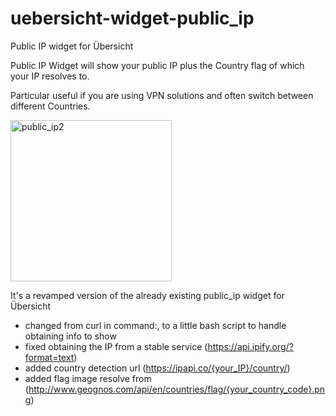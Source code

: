 # uebersicht-widget-public_ip
Public IP widget for Übersicht 

Public IP Widget will show your public IP plus the Country flag of which your IP resolves to.

Particular useful if you are using VPN solutions and often switch between different Countries.

<img width="258" alt="public_ip2" src="https://user-images.githubusercontent.com/6317005/31829207-e5451c80-b5bc-11e7-931b-1c36a4a2fc1c.png">

It's a revamped version of the already existing public_ip widget for Übersicht

- changed from curl in command:, to a little bash script to handle obtaining info to show
- fixed obtaining the IP from a stable service (https://api.ipify.org/?format=text)
- added country detection url (https://ipapi.co/{your_IP}/country/)
- added flag image resolve from (http://www.geognos.com/api/en/countries/flag/{your_country_code}.png)
